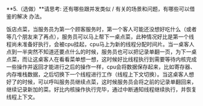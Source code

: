 **5.（选做）**请思考: 还有哪些跟并发类似 / 有关的场景和问题，有哪些可以借鉴的解决 办法。

饭店点菜，当服务员为第一个顾客服务时，第一个客人可能还没想好吃什么（或者等几个朋友来了再点），服务员可以马上帮下一桌点菜，此种情况好比是第一个线程尚未准备好执行，会被cpu挂起，cpu马上为新的线程分配时间片。当一桌客人点到一半突然不知道还要点什么的时候，服务员也可以把记录单翻一页，为下一桌点菜，而让这桌客人在看看菜单想一想，这时候好比线程执行到需要等待内核完成一些操作并返回才能进行之后的操作一样，cpu会将数据保存起来，比如寄存器、内存堆栈数据，之后切换下一个线程进行工作（线程上下文切换）。当这桌客人想好了的时候，可以呼叫服务员继续点菜，这时候服务员会将之前的记录单翻回来，继续记录新加的菜。好比内核操作执行完毕，通过中断通知线程继续执行，并恢复线程上下文。


